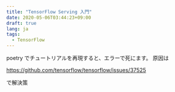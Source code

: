 ```yaml
---
title: "TensorFlow Serving 入門"
date: 2020-05-06T03:44:23+09:00
draft: true
lang: ja
tags:
  - TensorFlow
---
```


poetry でチュートリアルを再現すると、エラーで死にます。
原因は

https://github.com/tensorflow/tensorflow/issues/37525

で解決策
